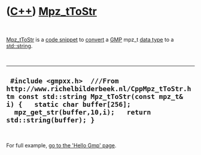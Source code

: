 
 

 

 

 

 

([C++](Cpp.md)) [Mpz\_tToStr](CppMpz_tToStr.md)
=================================================

 

[Mpz\_tToStr](CppMpz_tToStr.md) is a [code
snippet](CppCodeSnippets.md) to [convert](CppConvert.md) a
[GMP](CppGmp.md) mpz\_t [data type](CppDataType.htm%22) to a
[std::string](CppString.md).

 

  -----------------------------------------------------------------------------------------------------------------------------------------------------------------------------------------------------------------------
  ` #include <gmpxx.h>  ///From http://www.richelbilderbeek.nl/CppMpz_tToStr.htm const std::string Mpz_tToStr(const mpz_t& i) {   static char buffer[256];   mpz_get_str(buffer,10,i);   return std::string(buffer); }`
  -----------------------------------------------------------------------------------------------------------------------------------------------------------------------------------------------------------------------

 

For full example, [go to the 'Hello Gmp' page](CppHelloGmp.md).

 

 

 

 

 

 

